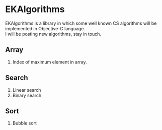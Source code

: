 EKAlgorithms
============

EKAlgorithms is a  library in which some well known CS algorithms will be implemented in Objective-C language.  
I will be posting new algorithms, stay in touch.

Array
----- 
1. Index of maximum element in array.

Search
------ 
1. Linear search 
2. Binary search

Sort
----
1. Bubble sort
